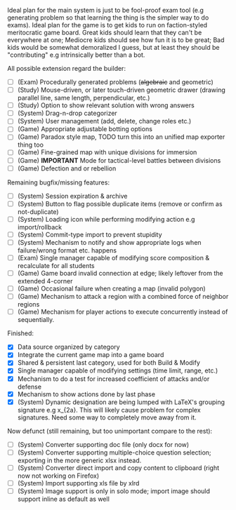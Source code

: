 Ideal plan for the main system is just to be fool-proof exam tool (e.g generating problem so that learning the thing is the simpler way to do exams).
Ideal plan for the game is to get kids to run on faction-styled meritocratic game board. Great kids should learn that they can't be everywhere at one; Mediocre kids should see how fun it is to be great; Bad kids would be somewhat demoralized I guess, but at least they should be "contributing" e.g intrinsically better than a bot.

All possible extension regard the builder:
- [ ] \(Exam) Procedurally generated problems (~~algebraic~~ and geometric)
- [ ] \(Study) Mouse-driven, or later touch-driven geometric drawer (drawing parallel line, same length, perpendicular, etc.)
- [ ] \(Study) Option to show relevant solution with wrong answers
- [ ] \(System) Drag-n-drop categorizer
- [ ] \(System) User management (add, delete, change roles etc.)
- [ ] \(Game) Appropriate adjustable botting options
- [ ] \(Game) Paradox style map, TODO turn this into an unified map exporter thing too 
- [ ] \(Game) Fine-grained map with unique divisions for immersion
- [ ] \(Game) __IMPORTANT__ Mode for tactical-level battles between divisions
- [ ] \(Game) Defection and or rebellion

Remaining bugfix/missing features:
- [ ] \(System) Session expiration & archive 
- [ ] \(System) Button to flag possible duplicate items (remove or confirm as not-duplicate)
- [ ] \(System) Loading icon while performing modifying action e.g import/rollback 
- [ ] \(System) Commit-type import to prevent stupidity
- [ ] \(System) Mechanism to notify and show appropriate logs when failure/wrong format etc. happens
- [ ] \(Exam) Single manager capable of modifying score composition & recalculate for all students
- [ ] \(Game) Game board invalid connection at edge; likely leftover from the extended 4-corner
- [ ] \(Game) Occasional failure when creating a map (invalid polygon)
- [ ] \(Game) Mechanism to attack a region with a combined force of neighbor regions
- [ ] \(Game) Mechanism for player actions to execute concurrently instead of sequentially. 

Finished:
- [x] Data source organized by category
- [x] Integrate the current game map into a game board
- [x] Shared & persistent last category, used for both Build & Modify
- [x] Single manager capable of modifying settings (time limit, range, etc.)
- [x] Mechanism to do a test for increased coefficient of attacks and/or defense 
- [x] Mechanism to show actions done by last phase
- [x] \(System) Dynamic designation are being lumped with LaTeX's grouping signature e.g x_{2a}. This will likely cause problem for complex signatures. Need some way to completely move away from it.

Now defunct (still remaining, but too unimportant compare to the rest):
- [ ] \(System) Converter supporting doc file (only docx for now)
- [ ] \(System) Converter supporting multiple-choice question selection; exporting in the more generic xlsx instead.
- [ ] \(System) Converter direct import and copy content to clipboard (right now not working on Firefox)
- [ ] \(System) Import supporting xls file by xlrd
- [ ] \(System) Image support is only in solo mode; import image should support inline as default as well
